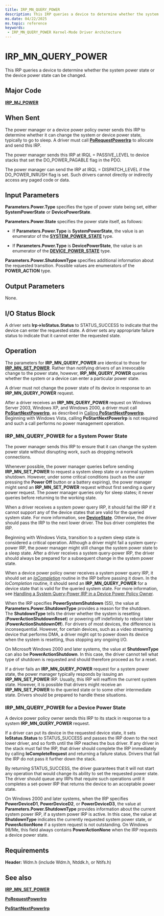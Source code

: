 ```yaml
---
title: IRP_MN_QUERY_POWER
description: This IRP queries a device to determine whether the system power state or the device power state can be changed.
ms.date: 04/22/2025
ms.topic: reference
keywords:
 - IRP_MN_QUERY_POWER Kernel-Mode Driver Architecture
---
```


# IRP_MN_QUERY_POWER

This IRP queries a device to determine whether the system power state or the device power state can be changed.

## Major Code

[**IRP_MJ_POWER**](irp-mj-power.md)

## When Sent

The power manager or a device power policy owner sends this IRP to determine whether it can change the system or device power state, typically to go to sleep. A driver must call [**PoRequestPowerIrp**](/windows-hardware/drivers/ddi/wdm/nf-wdm-porequestpowerirp) to allocate and send this IRP.

The power manager sends this IRP at IRQL = PASSIVE_LEVEL to device stacks that set the DO_POWER_PAGABLE flag in the PDO.

The power manager can send the IRP at IRQL = DISPATCH_LEVEL if the DO_POWER_INRUSH flag is set. Such drivers cannot directly or indirectly access any paged code or data.

## Input Parameters

**Parameters.Power.Type** specifies the type of power state being set, either **SystemPowerState** or **DevicePowerState**.

**Parameters.Power.State** specifies the power state itself, as follows:

- If **Parameters.Power.Type** is **SystemPowerState**, the value is an enumerator of the [**SYSTEM_POWER_STATE**](/windows-hardware/drivers/ddi/wdm/ne-wdm-_system_power_state) type.

- If **Parameters.Power.Type** is **DevicePowerState**, the value is an enumerator of the [**DEVICE_POWER_STATE**](/windows-hardware/drivers/ddi/wdm/ne-wdm-_device_power_state) type.

**Parameters.Power.ShutdownType** specifies additional information about the requested transition. Possible values are enumerators of the **POWER_ACTION** type.

## Output Parameters

None.

## I/O Status Block

A driver sets **Irp-&gt;IoStatus.Status** to STATUS_SUCCESS to indicate that the device can enter the requested state. A driver sets any appropriate failure status to indicate that it cannot enter the requested state.

## Operation

The parameters for **IRP_MN_QUERY_POWER** are identical to those for [**IRP_MN_SET_POWER**](irp-mn-set-power.md). Rather than notifying drivers of an irrevocable change to the power state, however, **IRP_MN_QUERY_POWER** queries whether the system or a device can enter a particular power state.

A driver must not change the power state of its device in response to an **IRP_MN_QUERY_POWER** request.

After a driver receives an **IRP_MN_QUERY_POWER** request on Windows Server 2003, Windows XP, and Windows 2000, a driver must call [**PoStartNextPowerIrp**](/windows-hardware/drivers/ddi/ntifs/nf-ntifs-postartnextpowerirp), as described in [Calling **PoStartNextPowerIrp**](./calling-postartnextpowerirp.md). Beginning with Windows Vista, calling **PoStartNextPowerIrp** is not required and such a call performs no power management operation.

### IRP_MN_QUERY_POWER for a System Power State

The power manager sends this IRP to ensure that it can change the system power state without disrupting work, such as dropping network connections.

Whenever possible, the power manager queries before sending **IRP_MN_SET_POWER** to request a system sleep state or a normal system shutdown. However, under some critical conditions (such as the user pressing the **Power Off** button or a battery expiring), the power manager might send an **IRP_MN_SET_POWER** request without first sending a query power request. The power manager queries only for sleep states; it never queries before returning to the working state.

When a driver receives a system power query IRP, it should fail the IRP if it cannot support any of the device states that are valid for the queried system state. For more information, see [**DeviceState**](./devicestate.md). Otherwise, the driver should pass the IRP to the next lower driver. The bus driver completes the IRP.

Beginning with Windows Vista, transition to a system sleep state is considered a critical operation. Although a driver might fail a system query-power IRP, the power manager might still change the system power state to a sleep state. After a driver receives a system query-power IRP, the driver should always be prepared for a subsequent change in the system power state.

When a device power policy owner receives a system power query IRP, it should set an [*IoCompletion*](/windows-hardware/drivers/ddi/wdm/nc-wdm-io_completion_routine) routine in the IRP before passing it down. In the *IoCompletion* routine, it should send an **IRP_MN_QUERY_POWER** for a device state that is valid for the queried system state. For more information, see [Handling a System Query-Power IRP in a Device Power Policy Owner](./handling-a-system-query-power-irp-in-a-device-power-policy-owner.md).

When the IRP specifies **PowerSystemShutdown** (S5), the value at **Parameters.Power.ShutdownType** provides a reason for the shutdown. The **ShutdownType** tells the driver whether the system is resetting (**PowerActionShutdownReset**) or powering off indefinitely to reboot later (**PowerActionShutdownOff**). For drivers of most devices, the difference is inconsequential. However, for certain devices, such as a video streaming device that performs DMA, a driver might opt to power down its device when the system is resetting, thus stopping any ongoing I/O.

On Microsoft Windows 2000 and later systems, the value at **ShutdownType** can also be **PowerActionShutdown**. In this case, the driver cannot tell what type of shutdown is requested and should therefore proceed as for a reset.

If a driver fails an **IRP_MN_QUERY_POWER** request for a system power state, the power manager typically responds by issuing an **IRP_MN_SET_POWER** IRP. Usually, this IRP will reaffirm the current system state. However, it is possible that drivers might receive an **IRP_MN_SET_POWER** to the queried state or to some other intermediate state. Drivers should be prepared to handle these situations.

### IRP_MN_QUERY_POWER for a Device Power State

A device power policy owner sends this IRP to its stack in response to a system **IRP_MN_QUERY_POWER** request.

If a driver can put its device in the requested device state, it sets **IoStatus.Status** to STATUS_SUCCESS and passes the IRP down to the next lower driver, and so forth until the IRP reaches the bus driver. If any driver in the stack must fail the IRP, that driver should complete the IRP immediately by calling **IoCompleteRequest** and returning a failure status. Drivers that fail the IRP do not pass it further down the stack.

By returning STATUS_SUCCESS, the driver guarantees that it will not start any operation that would change its ability to set the requested power state. The driver should queue any IRPs that require such operations until it completes a set-power IRP that returns the device to an acceptable power state.

On Windows 2000 and later systems, when the IRP specifies **PowerDeviceD1**, **PowerDeviceD2**, or **PowerDeviceD3**, the value at **Parameters.Power.ShutdownType** provides information about the current system power IRP, if a system power IRP is active. In this case, the value at **ShutdownType** indicates the currently requested system power state, or **PowerActionNone** if a system request is not outstanding. On Windows 98/Me, this field always contains **PowerActionNone** when the IRP requests a device power state.

## Requirements

**Header:** Wdm.h (include Wdm.h, Ntddk.h, or Ntifs.h)

## See also

[**IRP_MN_SET_POWER**](irp-mn-set-power.md)

[**PoRequestPowerIrp**](/windows-hardware/drivers/ddi/wdm/nf-wdm-porequestpowerirp)

[**PoStartNextPowerIrp**](/windows-hardware/drivers/ddi/ntifs/nf-ntifs-postartnextpowerirp)
